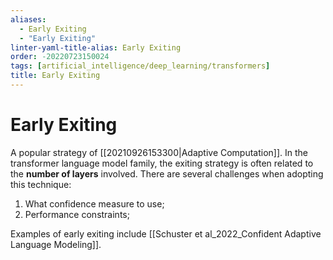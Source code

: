 ```yaml
---
aliases:
  - Early Exiting
  - "Early Exiting"
linter-yaml-title-alias: Early Exiting
order: -20220723150024
tags: [artificial_intelligence/deep_learning/transformers]
title: Early Exiting
---
```


# Early Exiting

A popular strategy of [[20210926153300|Adaptive Computation]]. In the transformer language model family, the exiting strategy is often related to the **number of layers** involved. There are several challenges when adopting this technique:
1. What confidence measure to use;
2. Performance constraints;

Examples of early exiting include [[Schuster et al_2022_Confident Adaptive Language Modeling]].